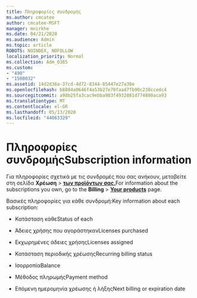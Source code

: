 ```yaml
---
title: Πληροφορίες συνδρομής
ms.author: cmcatee
author: cmcatee-MSFT
manager: mnirkhe
ms.date: 04/21/2020
ms.audience: Admin
ms.topic: article
ROBOTS: NOINDEX, NOFOLLOW
localization_priority: Normal
ms.collection: Adm_O365
ms.custom:
- "490"
- "1500032"
ms.assetid: 14d2d36a-37cd-4d72-8344-85447e27a38e
ms.openlocfilehash: b8884a0646f4a53b27e70faad7fb90c238ccedc4
ms.sourcegitcommit: a98b25fa3cac9ebba983f4932881d774880aca93
ms.translationtype: MT
ms.contentlocale: el-GR
ms.lasthandoff: 05/13/2020
ms.locfileid: "44063329"
---
```

# <a name="subscription-information"></a><span data-ttu-id="7bbc0-102">Πληροφορίες συνδρομής</span><span class="sxs-lookup"><span data-stu-id="7bbc0-102">Subscription information</span></span>

<span data-ttu-id="7bbc0-103">Για πληροφορίες σχετικά με τις συνδρομές που σας ανήκουν, μεταβείτε στη σελίδα **Χρέωση** \> **[των προϊόντων σας.](https://go.microsoft.com/fwlink/p/?linkid=842054)**</span><span class="sxs-lookup"><span data-stu-id="7bbc0-103">For information about the subscriptions you own, go to the **Billing** \> **[Your products](https://go.microsoft.com/fwlink/p/?linkid=842054)** page.</span></span>
  
<span data-ttu-id="7bbc0-104">Βασικές πληροφορίες για κάθε συνδρομή:</span><span class="sxs-lookup"><span data-stu-id="7bbc0-104">Key information about each subscription:</span></span>
  
- <span data-ttu-id="7bbc0-105">Κατάσταση κάθε</span><span class="sxs-lookup"><span data-stu-id="7bbc0-105">Status of each</span></span>

- <span data-ttu-id="7bbc0-106">Άδειες χρήσης που αγοράστηκαν</span><span class="sxs-lookup"><span data-stu-id="7bbc0-106">Licenses purchased</span></span>

- <span data-ttu-id="7bbc0-107">Εκχωρημένες άδειες χρήσης</span><span class="sxs-lookup"><span data-stu-id="7bbc0-107">Licenses assigned</span></span>

- <span data-ttu-id="7bbc0-108">Κατάσταση περιοδικής χρέωσης</span><span class="sxs-lookup"><span data-stu-id="7bbc0-108">Recurring billing status</span></span>

- <span data-ttu-id="7bbc0-109">Ισορροπία</span><span class="sxs-lookup"><span data-stu-id="7bbc0-109">Balance</span></span>

- <span data-ttu-id="7bbc0-110">Μέθοδος πληρωμής</span><span class="sxs-lookup"><span data-stu-id="7bbc0-110">Payment method</span></span>

- <span data-ttu-id="7bbc0-111">Επόμενη ημερομηνία χρέωσης ή λήξης</span><span class="sxs-lookup"><span data-stu-id="7bbc0-111">Next billing or expiration date</span></span>
